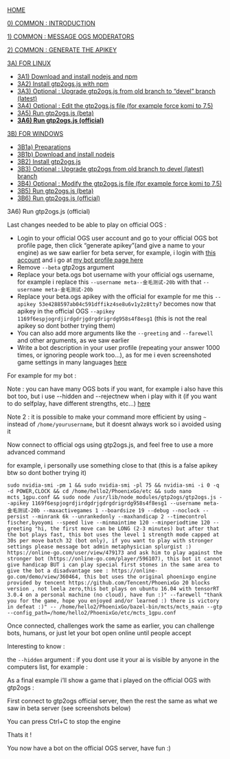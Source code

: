 [HOME](https://github.com/wonderingabout/gtp2ogs-tutorial)

[0) COMMON : INTRODUCTION](/docs/0-common-introduction.md)

[1) COMMON : MESSAGE OGS MODERATORS](/docs/1-common-message-ogs-moderators.md)

[2) COMMON : GENERATE THE APIKEY](/docs/2-common-generate-the-apikey.md)

[3A) FOR LINUX](/docs/3A0-FOR-LINUX.md)
  - [3A1) Download and install nodejs and npm](/docs/3A1-linux-download-install-nodejs.md)
  - [3A2) Install gtp2ogs.js with npm](/docs/3A2-linux-install-gt2ogs-js-with-npm.md)
  - [3A3) Optional : Upgrade gtp2ogs.js from old branch to “devel” branch (latest)](/docs/3A3-linux-optional-upgrade-to-devel.md)
  - [3A4) Optional : Edit the gtp2ogs.js file (for example force komi to 7.5)](3A4-linux-optional-edit-gtp2ogs-js-file.md)
  - [3A5) Run gtp2ogs.js (beta)](/docs/3A5-linux-run-gtp2ogs-js-beta.md)
  - [**3A6) Run gtp2ogs.js (official)**](/docs/3A6-linux-run-gtp2ogs-js-beta.md)


[3B) FOR WINDOWS](/docs/3B0-FOR-WINDOWS.md)

  - [3B1a) Preparations](/docs/3B1a-windows-preparations.md)
  - [3B1b) Download and install nodejs](/docs/3B1b-windows-download-install-nodejs.md)
  - [3B2) Install gtp2ogs.js](/docs/3B2-windows-install-gt2ogs-js-with-npm.md)
  - [3B3) Optional : Upgrade gtp2ogs from old branch to devel (latest) branch](/docs/3B3-windows-optional-upgrade-to-devel.md)
  - [3B4) Optional : Modify the gtp2ogs.js file (for example force komi to 7.5)](/docs/3B4-windows-optional-edit-gtp2ogs-js-file.md)
  - [3B5) Run gtp2ogs.js (beta)](/docs/3B5-windows-run-gtp2ogs-js-beta.md)
  - [3B6) Run gtp2ogs.js (official)](/docs/3B6-windows-run-gtp2ogs-js-beta.md)

3A6) Run gtp2ogs.js (official)

Last changes needed to be able to play on official OGS : 

- Login to your official OGS user account and go to your official OGS bot profile page, then click “generate apikey”(and give a name to your engine) as we saw earlier for beta server, for example, i login with [this account](https://online-go.com/user/view/479173) and i go at [my bot profile page here](https://online-go.com/player/592558/)
- Remove  `--beta` gtp2ogs argument
- Replace your beta.ogs bot username with your official ogs username, for example i replace this `--username meta--金毛测试-20b` with that `--username meta-金毛测试-20b`
- Replace your beta.ogs apikey with the official  for example for me this `--apikey 53e4288597ab04c591dffikz4se8u6v1y2z8tty7` becomes now that apikey in the official OGS `--apikey 1169f6espjogrdjirdgdrjgdrgdrigrdg958s4f8esg1` (this is not the real apikey so dont bother trying them)
- You can also add more arguments like the `--greeting` and `--farewell` and other arguments, as we saw earlier
- Write a bot description in your user profile (repeating your answer 1000 times, or ignoring people work too…), as for me i even screenshoted game settings in many languages [here](https://online-go.com/player/592558/)

For example for my bot : 

Note : you can have many OGS bots if you want, for example i also have this bot too, but i use --hidden and --rejectnew when i play with it (if you want to do selfplay, have different strengths, etc…) [here](https://online-go.com/player/596107/)

Note 2 : it is possible to make your command more efficient by using `~` instead of `/home/yourusername`, but it doesnt always work so i avoided using it

Now connect to official ogs using gtp2ogs.js, and feel free to use a more advanced command

for example, i personally use something close to that (this is a false apikey btw so dont bother trying it)

```
sudo nvidia-smi -pm 1 && sudo nvidia-smi -pl 75 && nvidia-smi -i 0 -q -d POWER,CLOCK && cd /home/hello2/PhoenixGo/etc && sudo nano mcts_1gpu.conf && sudo node /usr/lib/node_modules/gtp2ogs/gtp2ogs.js --apikey 1169f6espjogrdjirdgdrjgdrgdrigrdg958s4f8esg1 --username meta-金毛测试-20b --maxactivegames 1 --boardsize 19 --debug --noclock --persist --minrank 6k --unrankedonly --maxhandicap 2 --timecontrol fischer,byoyomi --speed live --minmaintime 120 --minperiodtime 120 --greeting "hi, the first move can be LONG (2-3 minutes) but after that the bot plays fast, this bot uses the level 1 strength mode capped at 30s per move batch 32 (bot only), if you want to play with stronger settings please message bot admin metaphysician splurgist :) https://online-go.com/user/view/479173 and ask him to play against the stronger bot (https://online-go.com/player/596107), this bot it cannot give handicap BUT i can play special first stones in the same area to give the bot a disadvantage see : https://online-go.com/demo/view/360464, this bot uses the original phoenixgo engine provided by tencent https://github.com/Tencent/PhoenixGo 20 blocks version , not leela zero,this bot plays on ubuntu 16.04 with tensorRT 3.0.4 on a personal machine (no cloud), have fun :)" --farewell "thank you for the game, hope you enjoyed and/or learned :) there is victory in defeat :)" -- /home/hello2/PhoenixGo/bazel-bin/mcts/mcts_main --gtp --config_path=/home/hello2/PhoenixGo/etc/mcts_1gpu.conf
```

Once connected, challenges work the same as earlier, you can challenge bots, humans, or just let your bot open online until people accept

Interesting to know : 

the `--hidden` argument : if you dont use it your ai is visible by anyone in the computers list, for example :

As a final example i’ll show a game that i played on the official OGS with gtp2ogs :

First connect to gtp2ogs official server, then the rest the same as what we saw in beta server
(see screenshots below)

You can press Ctrl+C to stop the engine

Thats it !

You now have a bot on the official OGS server, have fun :)
